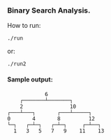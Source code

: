 ### Binary Search Analysis.

How to run:
```
./run
```

or:
```
./run2
```

#### Sample output:
```
            6
    ┌───────┴───────┐
    2               10
┌───┴───┐       ┌───┴─────┐
0       4       8         12
└─┐   ┌─┴─┐   ┌─┴─┐     ┌─┴──┐
  1   3   5   7   9    11    13
```
